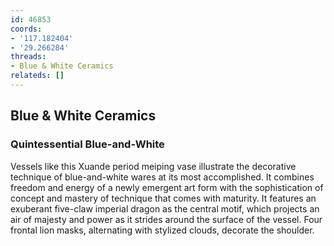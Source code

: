 ```yaml
---
id: 46853
coords:
- '117.182404'
- '29.266284'
threads:
- Blue & White Ceramics
relateds: []
---
```


## Blue & White Ceramics

### Quintessential Blue-and-White

Vessels like this Xuande period meiping vase illustrate the decorative technique of blue-and-white wares at its most accomplished. It combines freedom and energy of a newly emergent art form with the sophistication of concept and mastery of technique that comes with maturity. It features an exuberant five-claw imperial dragon as the central motif, which projects an air of majesty and power as it strides around the surface of the vessel. Four frontal lion masks, alternating with stylized clouds, decorate the shoulder. 
